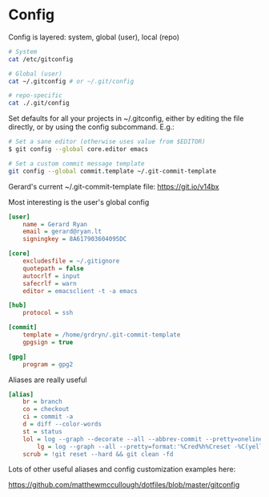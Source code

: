 # Config

Config is layered: system, global (user), local (repo)

```bash
# System
cat /etc/gitconfig

# Global (user)
cat ~/.gitconfig # or ~/.git/config

# repo-specific
cat ./.git/config
```

Set defaults for all your projects in ~/.gitconfig, either by editing the file directly, or by using the config subcommand. E.g.:

```bash
# Set a sane editor (otherwise uses value from $EDITOR)
$ git config --global core.editor emacs

# Set a custom commit message template
git config --global commit.template ~/.git-commit-template
```

Gerard's current ~/.git-commit-template file: https://git.io/v14bx

Most interesting is the user's global config

```ini
[user]
	name = Gerard Ryan
	email = gerard@ryan.lt
	signingkey = 8A617903604095DC

[core]
	excludesfile = ~/.gitignore
	quotepath = false
	autocrlf = input
	safecrlf = warn
	editor = emacsclient -t -a emacs

[hub]
	protocol = ssh

[commit]
	template = /home/grdryn/.git-commit-template
	gpgsign = true

[gpg]
	program = gpg2
```

Aliases are really useful

```ini
[alias]
	br = branch
	co = checkout
	ci = commit -a
	d = diff --color-words
	st = status
	lol = log --graph --decorate --all --abbrev-commit --pretty=oneline
        lg = log --graph --all --pretty=format:'%Cred%h%Creset -%C(yellow)%d%Creset %s %Cgreen(%cr)%Creset' --abbrev-commit --date=relative
	scrub = !git reset --hard && git clean -fd
```

Lots of other useful aliases and config customization examples here:

https://github.com/matthewmccullough/dotfiles/blob/master/gitconfig

